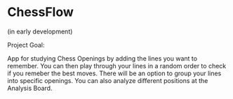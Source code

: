 # ChessFlow

(in early development)

Project Goal:

App for studying Chess Openings by adding the lines you want to remember. You can then play through your lines in a random order to check if you remeber the best moves. There will be an option to group your lines into specific openings. 
You can also analyze different positions at the Analysis Board.
